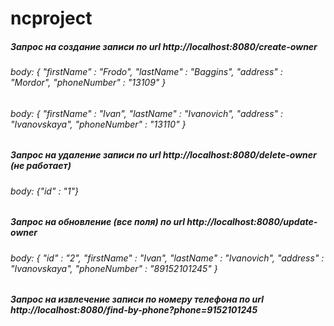 # ncproject
##### Запрос на создание записи по url http://localhost:8080/create-owner
###### body: { "firstName" : "Frodo", "lastName" : "Baggins", "address" : "Mordor", "phoneNumber" : "13109" }
###### body: { "firstName" : "Ivan", "lastName" : "Ivanovich", "address" : "Ivanovskaya", "phoneNumber" : "13110" }
##### Запрос на удаление записи по url http://localhost:8080/delete-owner (не работает)
###### body: {"id" : "1"}
##### Запрос на обновление (все поля) по url http://localhost:8080/update-owner
###### body: { "id" : "2", "firstName" : "Ivan", "lastName" : "Ivanovich", "address" : "Ivanovskaya", "phoneNumber" : "89152101245" }
##### Запрос на извлечение записи по номеру телефона по url http://localhost:8080/find-by-phone?phone=9152101245


